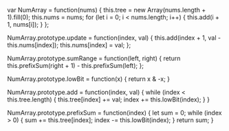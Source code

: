 var NumArray = function(nums) {
    this.tree = new Array(nums.length + 1).fill(0);
    this.nums = nums;
    for (let i = 0; i < nums.length; i++) {
        this.add(i + 1, nums[i]);
    }
};

NumArray.prototype.update = function(index, val) {
    this.add(index + 1, val - this.nums[index]);
    this.nums[index] = val;
};

NumArray.prototype.sumRange = function(left, right) {
    return this.prefixSum(right + 1) - this.prefixSum(left);
};

NumArray.prototype.lowBit = function(x) {
    return x & -x;
}

NumArray.prototype.add = function(index, val) {
    while (index < this.tree.length) {
        this.tree[index] += val;
        index += this.lowBit(index);
    }
}

NumArray.prototype.prefixSum = function(index) {
    let sum = 0;
    while (index > 0) {
        sum += this.tree[index];
        index -= this.lowBit(index);
    }
    return sum;
}
